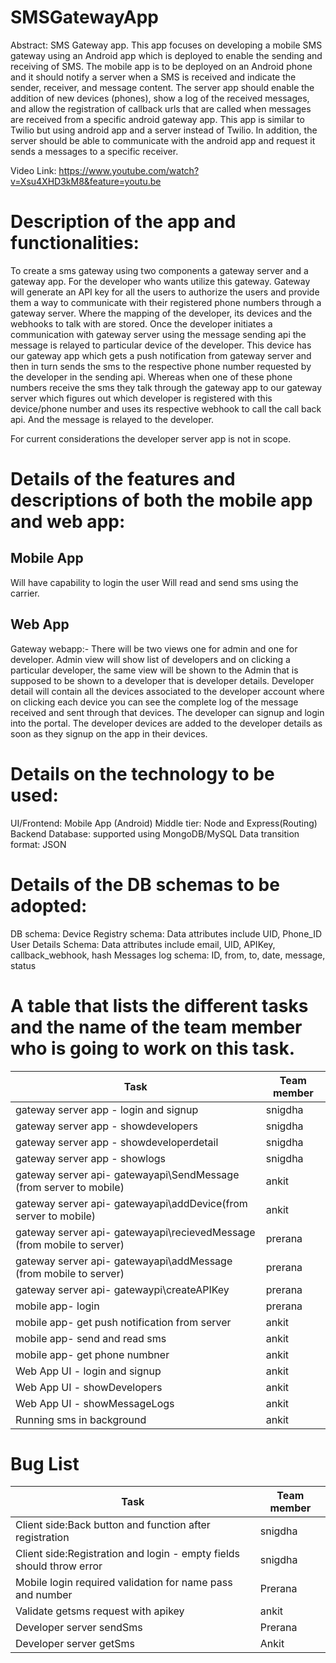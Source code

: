 # SMSGatewayApp

Abstract:
SMS Gateway app. This app focuses on developing a mobile SMS gateway using an Android app which is deployed to enable the sending and receiving of SMS. The mobile app is to be deployed on an Android phone and it should notify a server when a SMS is received and indicate the sender, receiver, and message content. The server app should enable the addition of new devices (phones), show a log of the received messages, and allow the registration of callback urls that are called when messages are received from a specific android gateway app. This app is similar to Twilio but using android app and a server instead of Twilio. In addition, the server should be able to communicate with the android app and request it sends a messages to a specific receiver. 

Video Link: https://www.youtube.com/watch?v=Xsu4XHD3kM8&feature=youtu.be

# Description of the app and functionalities:

To create a sms gateway using two components a gateway server and a gateway app. For the developer who wants utilize this gateway.
Gateway will generate an API key for all the users to authorize the users and provide them a way to communicate with their registered phone numbers through a gateway server. Where the mapping of the developer, its devices and the webhooks to talk with are stored.
Once the developer initiates a communication with gateway server using the message sending api the message is relayed to particular device of the developer. This device has our gateway app which gets a push notification from gateway server and then in turn sends the sms to the respective phone number requested by the developer in the sending api.
Whereas when one of these phone numbers receive the sms they talk through the gateway app to our gateway server which figures out which developer is registered with this device/phone number and uses its respective webhook to call the call back api. And the message is relayed to the developer.

For current considerations the developer server app is not in scope.

# Details of the features and descriptions of both the mobile app and web app:

## Mobile App
Will have capability to login the user
Will read and send sms using the carrier.

## Web App
Gateway webapp:-
There will be two views one for admin and one for developer.
Admin view will show list of developers and on clicking a particular developer, the same view will be shown to the Admin that is supposed to be shown to a developer that is developer details.
Developer detail will contain all the devices associated to the developer account where  on clicking each device you can see the complete log of the message received and sent through that devices.
The developer can signup and login into the portal.
The developer devices are added to the developer details as soon as they signup on the app in their devices.
 
# Details on the technology to be used:

UI/Frontend: Mobile App (Android) 
Middle tier: Node and Express(Routing)
Backend Database: supported using MongoDB/MySQL 
Data transition format: JSON

# Details of the DB schemas to be adopted:

DB schema:
Device Registry schema: Data attributes include UID, Phone_ID
User Details Schema: Data attributes include email, UID, APIKey, callback_webhook, hash
Messages log schema: ID, from, to, date, message, status


# A table that lists the different tasks and the name of the team member who is going to work on this task.

| Task | Team member |
| --- | --- |
| gateway server app - login and signup | snigdha |Completed|
| gateway server app - showdevelopers | snigdha |Completed|
| gateway server app - showdeveloperdetail | snigdha |Completed|
| gateway server app - showlogs | snigdha |Completed|
| gateway server api- gatewayapi\SendMessage (from server to mobile) | ankit |Completed|
| gateway server api- gatewayapi\addDevice(from server to mobile) | ankit |Completed|
| gateway server api- gatewayapi\recievedMessage (from mobile to server) | prerana |Completed|
| gateway server api- gatewayapi\addMessage (from mobile to server) | prerana |Completed|
| gateway server api- gatewaypi\createAPIKey | prerana |Completed|
| mobile app- login | prerana |Completed|
| mobile app- get push notification from server | ankit | Completed|
| mobile app- send and read sms | ankit |Completed|
| mobile app- get phone numbner | ankit |Android restrictes|
| Web App UI - login and signup | ankit|Completed|
| Web App UI - showDevelopers | ankit|Completed|
| Web App UI - showMessageLogs| ankit|Completed|
|Running sms in background|ankit|Completed|

# Bug List
| Task | Team member |
| --- | --- |
| Client side:Back button and function after registration | snigdha |Completed|
| Client side:Registration and login - empty fields should throw error | snigdha |Completed|
| Mobile login required validation for name pass and number | Prerana |Completed|
| Validate getsms request with apikey | ankit |Completed|
| Developer server sendSms | Prerana |Completed|
| Developer server getSms| Ankit |Incomplete|







